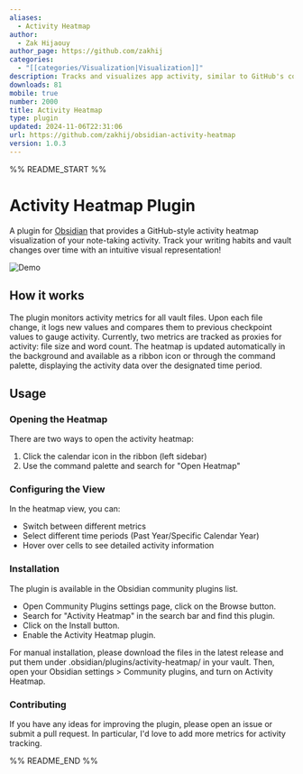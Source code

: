 ```yaml
---
aliases:
  - Activity Heatmap
author:
  - Zak Hijaouy
author_page: https://github.com/zakhij
categories:
  - "[[categories/Visualization|Visualization]]"
description: Tracks and visualizes app activity, similar to GitHub's contribution chart.
downloads: 81
mobile: true
number: 2000
title: Activity Heatmap
type: plugin
updated: 2024-11-06T22:31:06
url: https://github.com/zakhij/obsidian-activity-heatmap
version: 1.0.3
---
```


%% README_START %%

# Activity Heatmap Plugin

A plugin for [Obsidian](https://obsidian.md) that provides a GitHub-style activity heatmap visualization of your note-taking activity. Track your writing habits and vault changes over time with an intuitive visual representation!

![Demo](https://raw.githubusercontent.com/zakhij/obsidian-activity-heatmap/HEAD/images/demo.gif)

## How it works

The plugin monitors activity metrics for all vault files. Upon each file change, it logs new values and compares them to previous checkpoint values to gauge activity. Currently, two metrics are tracked as proxies for activity: file size and word count. The heatmap is updated automatically in the background and available as a ribbon icon or through the command palette, displaying the activity data over the designated time period.


## Usage


### Opening the Heatmap

There are two ways to open the activity heatmap:
1. Click the calendar icon in the ribbon (left sidebar)
2. Use the command palette and search for "Open Heatmap"

### Configuring the View

In the heatmap view, you can:
- Switch between different metrics 
- Select different time periods (Past Year/Specific Calendar Year)
- Hover over cells to see detailed activity information


### Installation
The plugin is available in the Obsidian community plugins list.
- Open Community Plugins settings page, click on the Browse button.
- Search for "Activity Heatmap" in the search bar and find this plugin.
- Click on the Install button.
- Enable the Activity Heatmap plugin.

For manual installation, please download the files in the latest release and put them under .obsidian/plugins/activity-heatmap/ in your vault. Then, open your Obsidian settings > Community plugins, and turn on Activity Heatmap.


### Contributing

If you have any ideas for improving the plugin, please open an issue or submit a pull request. In particular, I'd love to add more metrics for activity tracking.


%% README_END %%